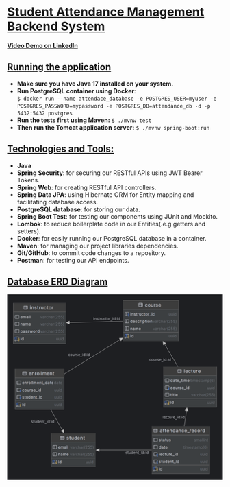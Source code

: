 # <u>Student Attendance Management Backend System</u>
[**<u>Video Demo on LinkedIn</u>**](https://www.linkedin.com/posts/farid-faisal-mohamed_demo-springboot-postgresql-activity-7202314867955916801-gDEb?utm_source=li_share&utm_content=feedcontent&utm_medium=g_dt_web&utm_campaign=copy)
## <u>Running the application</u>
* **Make sure you have Java 17 installed on your system.**
* **Run PostgreSQL container using Docker**:\
`$ docker run --name attendace_database -e POSTGRES_USER=myuser -e POSTGRES_PASSWORD=mypassword -e POSTGRES_DB=attendance_db -d -p 5432:5432 postgres
`
* **Run the tests first using Maven:** `$ ./mvnw test`
* **Then run the Tomcat application server:** `$ ./mvnw spring-boot:run` 
## <u>Technologies and Tools:</u>
* **Java**
* **Spring Security**: for securing our RESTful APIs using JWT Bearer Tokens.
* **Spring Web**: for creating RESTful API controllers.
* **Spring Data JPA**: using Hibernate ORM for Entity mapping and facilitating database access.
* **PostgreSQL database**: for storing our data.
* **Spring Boot Test**: for testing our components using JUnit and Mockito.
* **Lombok**: to reduce boilerplate code in our Entities(.e.g getters and setters).
* **Docker**: for easily running our PostgreSQL database in a container.
* **Maven**: for managing our project libraries dependencies.
* **Git/GitHub**: to commit code changes to a repository.
* **Postman**: for testing our API endpoints.
## <u>Database ERD Diagram</u>
![ERD diagram](attendance_db.png)